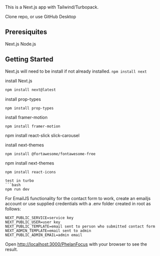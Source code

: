 This is a Next.js app with Tailwind/Turbopack.

Clone repo, or use GitHub Desktop
## Preresiquites
Next.js
Node.js

## Getting Started
Next.js will need to be install if not already installed.
```npm install next```

install Next.js
```bash
npm install next@latest
```
install prop-types
```
npm install prop-types
```
install framer-motion
```
npm install framer-motion
```
npm install react-slick slick-carousel

install next-themes
```
npm install @fortawesome/fontawesome-free
```
npm install next-themes
```
npm install react-icons

test in turbo
```bash
npm run dev
```

For EmailJS functionality for the contact form to work, create an emailjs account or use supplied credentials with a .env folder created in root as follows:
```
NEXT_PUBLIC_SERVICE=service key
NEXT_PUBLIC_USER=user key
NEXT_PUBLIC_TEMPLATE=email sent to person who submitted contact form
NEXT_ADMIN_TEMPLATE=email sent to admin
NEXT_PUBLIC_ADMIN_EMAIL=admin email
```

Open [http://localhost:3000/PhelanFocus](http://localhost:3000/PhelanFocus) with your browser to see the result.


